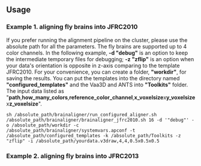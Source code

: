 ## Usage

### Example 1. aligning fly brains into JFRC2010

If you prefer running the alignment pipeline on the cluster, please use the absolute path for all the parameters. The fly brains are supported up to 4 color channels. In the following example, <b>-d "debug"</b> is an option to keep the intermediate temporary files for debugging; <b>-z "zflip"</b> is an option when your data's orientation is opposite in z-axis comparing to the template JFRC2010. For your convenience, you can create a folder, <b>"workdir"</b>, for saving the results. You can put the templates into the directory named <b>"configured_templates"</b> and the Vaa3D and ANTS into <b>"Toolkits"</b> folder. The input data listed as "<b>path</b>,<b>how_many_colors</b>,<b>reference_color_channel</b>,<b>x_voxelsize</b>x<b>y_voxelsize</b>x<b>z_voxelsize</b>".

```
sh /absolute_path/brainaligner/run_configured_aligner.sh /absolute_path/brainaligner/brainaligner_jfrc2010.sh 16 -d '"debug"' -o /absolute_path/workdir -c /absolute_path/brainaligner/systemvars.apconf -t /absolute_path/configured_templates -k /absolute_path/Toolkits -z "zflip" -i /absolute_path/yourdata.v3draw,4,4,0.5x0.5x0.5
```
### Example 2. aligning fly brains into JFRC2013
```
```

